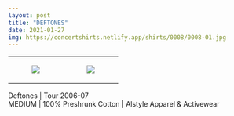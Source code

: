 ```yaml
---
layout: post
title: "DEFTONES"
date: 2021-01-27
img: https://concertshirts.netlify.app/shirts/0008/0008-01.jpg
---
```




<table style="width:100%;"><tr><td style="vertical-align:top;">
      <figure class="tmblr-full" data-orig-height="2048" data-orig-width="1365" data-orig-src="https://concertshirts.netlify.app/shirts/0008/0008-01.jpg"><img src="https://64.media.tumblr.com/8041dd47c648e45d1c4234582abff6d7/5815e1e265ec54a7-83/s540x810/06bdb92d9299e4627503a75bee43a36abd7fd349.jpg" data-orig-height="2048" data-orig-width="1365" data-orig-src="https://concertshirts.netlify.app/shirts/0008/0008-01.jpg"/></figure></td>
    <td style="vertical-align:top;">
      <figure class="tmblr-full" data-orig-height="2048" data-orig-width="1365" data-orig-src="https://concertshirts.netlify.app/shirts/0008/0008-02.jpg"><img src="https://64.media.tumblr.com/508f88c539c9ae00bde6a975b71640b4/5815e1e265ec54a7-6f/s540x810/cc23af417241ac012001cffc5aa0822c53e59765.jpg" data-orig-height="2048" data-orig-width="1365" data-orig-src="https://concertshirts.netlify.app/shirts/0008/0008-02.jpg"/></figure></td>
  </tr></table><p>
  Deftones | Tour 2006-07<br/>MEDIUM | 100% Preshrunk Cotton | Alstyle Apparel &amp; Activewear
</p>
